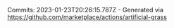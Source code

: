 Commits: 2023-01-23T20:26:15.787Z - Generated via https://github.com/marketplace/actions/artificial-grass
<br>
